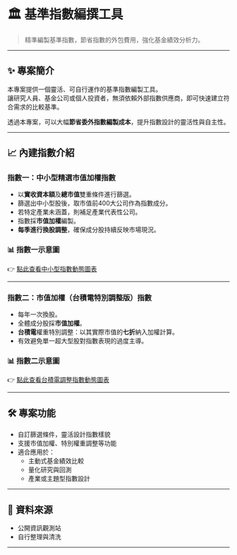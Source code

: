 # 🏛️ 基準指數編撰工具

> 精準編製基準指數，節省指數的外包費用，強化基金績效分析力。


---

## ✨ 專案簡介
本專案提供一個靈活、可自行運作的基準指數編製工具。  
讓研究人員、基金公司或個人投資者，無須依賴外部指數供應商，即可快速建立符合需求的比較基準。

透過本專案，可以大幅**節省委外指數編製成本**，提升指數設計的靈活性與自主性。

---

## 📈 內建指數介紹

### 指數一：中小型精選市值加權指數
- 以**實收資本額**及**總市值**雙重條件進行篩選。
- 篩選出中小型股後，取市值前400大公司作為指數成分。
- 若特定產業未涵蓋，則補足產業代表性公司。
- 指數採**市值加權**編製。
- **每季進行換股調整**，確保成分股持續反映市場現況。

### 📊 指數一示意圖
👉 [點此查看中小型指數動態圖表](基準指數一/基準指數一.html)

---

### 指數二：市值加權（台積電特別調整版）指數
- 每年一次換股。
- 全體成分股採**市值加權**。
- **台積電**權重特別調整：以其實際市值的**七折**納入加權計算。
- 有效避免單一超大型股對指數表現的過度主導。

### 📊 指數二示意圖
👉 [點此查看台積電調整指數動態圖表](基準指數二/基準指數二.html)

---

## 🛠️ 專案功能
- 自訂篩選條件，靈活設計指數樣貌
- 支援市值加權、特別權重調整等功能
- 適合應用於：
  - 主動式基金績效比較
  - 量化研究與回測
  - 產業或主題型指數設計

---

## 📂 資料來源
- 公開資訊觀測站
- 自行整理與清洗

---

